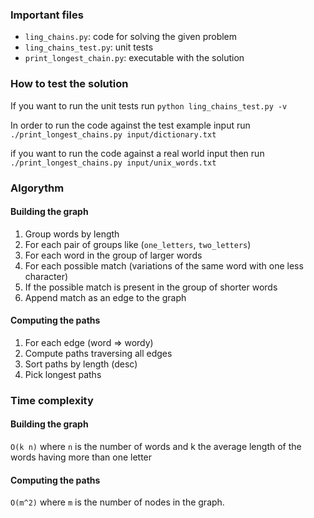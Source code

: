 
### Important files

* `ling_chains.py`: code for solving the given problem
* `ling_chains_test.py`: unit tests
* `print_longest_chain.py`: executable with the solution

### How to test the solution

If you want to run the unit tests run `python ling_chains_test.py -v`

In order to run the code against the test example input run `./print_longest_chains.py input/dictionary.txt`

if you want to run the code against a real world input then run `./print_longest_chains.py input/unix_words.txt`

### Algorythm

#### Building the graph

1.  Group words by length
2.  For each pair of groups like (`one_letters`, `two_letters`)
3.  For each word in the group of larger words
4.  For each possible match (variations of the same word with one less character)
5.  If the possible match is present in the group of shorter words
6.  Append match as an edge to the graph

#### Computing the paths

1.  For each edge (word => wordy)
2.  Compute paths traversing all edges
3.  Sort paths by length (desc)
4.  Pick longest paths

### Time complexity

#### Building the graph
`O(k n)` where `n` is the number of words and k the average length of the words having more than one letter

#### Computing the paths
`O(m^2)` where `m` is the number of nodes in the graph.
